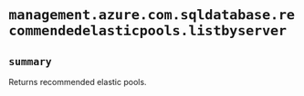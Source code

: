 # `management.azure.com.sqldatabase.recommendedelasticpools.listbyserver`

## `summary`
Returns recommended elastic pools.


